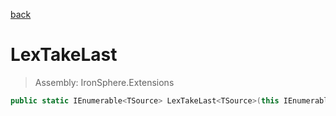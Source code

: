 ﻿

[back](/IronSphere.Extensions/LinqExtensions)

# LexTakeLast

> Assembly: IronSphere.Extensions

```csharp
public static IEnumerable<TSource> LexTakeLast<TSource>(this IEnumerable<TSource> source, Int32 count);
```



 